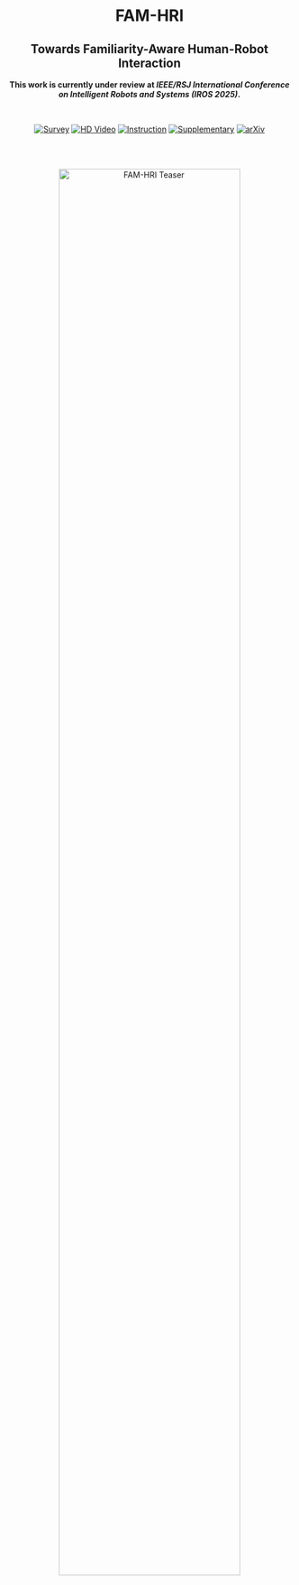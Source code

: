 <div align="center">
  <h1>FAM-HRI</h1>
  <h2>Towards Familiarity-Aware Human-Robot Interaction</h2>
  <p><strong>This work is currently under review at <i>IEEE/RSJ International Conference on Intelligent Robots and Systems (IROS 2025)</i>.</strong></p>
  <br>

  [![Survey](https://img.shields.io/badge/Survey-WenJuanXing-blue)](https://www.wjx.cn/vm/tU8IFms.aspx#)
  [![HD Video](https://img.shields.io/badge/HD%20Video-Download-orange)](https://cscloud.cs.uni-tuebingen.de/index.php/s/7R8xJc44Yyzx3sm)
  [![Instruction](https://img.shields.io/badge/Instruction-PDF-blue)](https://github.com/laiyuzhi/FAM-HRI/blob/main/Supplementary/instruction.pdf)
  [![Supplementary](https://img.shields.io/badge/Supplementary%20Material-Download-green)](https://cscloud.cs.uni-tuebingen.de/index.php/s/JRCWEr9PnjaTZYH)
  [![arXiv](https://img.shields.io/badge/Arxiv-PDF-blue)](https://arxiv.org/abs/2503.16492)

  <br><br>

  <a href="https://cscloud.cs.uni-tuebingen.de/index.php/s/7R8xJc44Yyzx3sm">
    <img src="https://github.com/user-attachments/assets/7ab68c94-b311-4146-826b-5b8b4f5592fc" alt="FAM-HRI Teaser" width="80%">
  </a>
</div>
